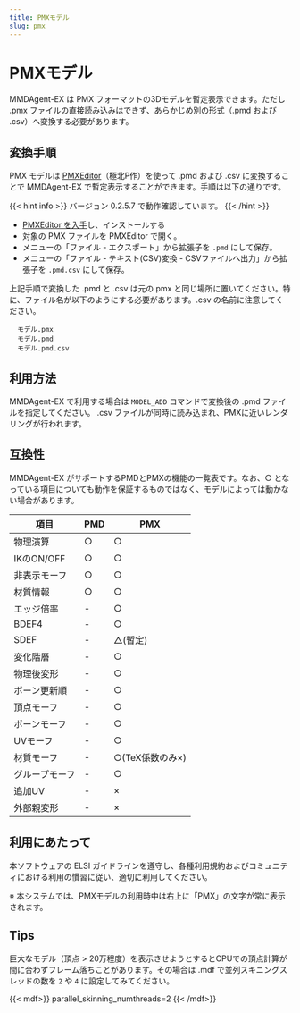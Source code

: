 ```yaml
---
title: PMXモデル
slug: pmx
---
```

# PMXモデル

MMDAgent-EX は PMX フォーマットの3Dモデルを暫定表示できます。ただし .pmx ファイルの直接読み込みはできず、あらかじめ別の形式（.pmd および .csv）へ変換する必要があります。

## 変換手順

PMX モデルは [PMXEditor](https://kkhk22.seesaa.net/category/14045227-1.html)（極北P作）を使って .pmd および .csv に変換することで MMDAgent-EX で暫定表示することができます。手順は以下の通りです。

{{< hint info >}}
バージョン 0.2.5.7 で動作確認しています。
{{< /hint >}}

- [PMXEditor を入手](https://kkhk22.seesaa.net/category/14045227-1.html)し、インストールする
- 対象の PMX ファイルを PMXEditor で開く。
- メニューの「ファイル - エクスポート」から拡張子を `.pmd` にして保存。
- メニューの「ファイル - テキスト(CSV)変換 - CSVファイルへ出力」から拡張子を `.pmd.csv` にして保存。

上記手順で変換した .pmd と .csv は元の pmx と同じ場所に置いてください。特に、ファイル名が以下のようにする必要があります。.csv の名前に注意してください。

```text
  モデル.pmx
  モデル.pmd
  モデル.pmd.csv
```

## 利用方法

MMDAgent-EX で利用する場合は `MODEL_ADD` コマンドで変換後の .pmd ファイルを指定してください。 .csv ファイルが同時に読み込まれ、PMXに近いレンダリングが行われます。

## 互換性

MMDAgent-EX がサポートするPMDとPMXの機能の一覧表です。なお、○ となっている項目についても動作を保証するものではなく、モデルによっては動かない場合があります。

|項目|PMD|PMX|
|----|---|---|
|物理演算|○|○|
|IKのON/OFF|○|○|
|非表示モーフ|○|○|
|材質情報|○|○|
|エッジ倍率|-|○|
|BDEF4|-|○|
|SDEF|-|△(暫定)|
|変化階層|-|○|
|物理後変形|-|○|
|ボーン更新順|-|○|
|頂点モーフ|-|○|
|ボーンモーフ|-|○|
|UVモーフ|-|○|
|材質モーフ|-|○(TeX係数のみ×)|
|グループモーフ|-|○|
|追加UV|-|×|
|外部親変形|-|×|

## 利用にあたって

本ソフトウェアの ELSI ガイドラインを遵守し、各種利用規約およびコミュニティにおける利用の慣習に従い、適切に利用してください。

※ 本システムでは、PMXモデルの利用時中は右上に「PMX」の文字が常に表示されます。

## Tips

巨大なモデル（頂点 > 20万程度）を表示させようとするとCPUでの頂点計算が間に合わずフレーム落ちことがあります。その場合は .mdf で並列スキニングスレッドの数を `2` や `4` に設定してみてください。

{{< mdf>}}
parallel_skinning_numthreads=2
{{< /mdf>}}
